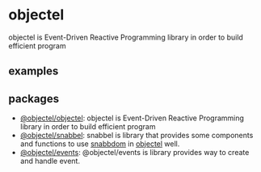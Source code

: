 # objectel

objectel is Event-Driven Reactive Programming library in order to build efficient program

## examples

## packages

* [@objectel/objectel](https://github.com/objectel/objectel/tree/master/packages/objectel): objectel is Event-Driven Reactive Programming library in order to build efficient program
* [@objectel/snabbel](https://github.com/objectel/objectel/tree/master/packages/snabbel): snabbel is library that provides some components and functions to use [snabbdom](https://github.com/snabbdom/snabbdom) in [objectel](https://github.com/ENvironmentSet/objectel) well.
* [@objectel/events](https://github.com/objectel/objectel/tree/master/packages/events): @objectel/events is library provides way to create and handle event.